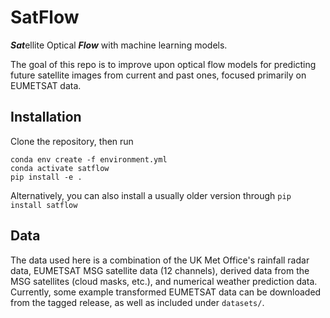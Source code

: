 # SatFlow
***Sat***ellite Optical ***Flow*** with machine learning models.

The goal of this repo is to improve upon optical flow models for predicting
future satellite images from current and past ones, focused primarily on EUMETSAT data.

## Installation

Clone the repository, then run
```shell
conda env create -f environment.yml
conda activate satflow
pip install -e .
````

Alternatively, you can also install a usually older version through ```pip install satflow```

## Data

The data used here is a combination of the UK Met Office's rainfall radar data, EUMETSAT MSG
satellite data (12 channels), derived data from the MSG satellites (cloud masks, etc.), and
numerical weather prediction data. Currently, some example transformed EUMETSAT data can be downloaded
from the tagged release, as well as included under ```datasets/```.

##
